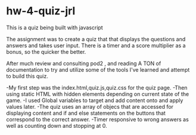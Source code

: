 # hw-4-quiz-jrl

This is a quiz being built with javascript

The assignment was to create a quiz that that displays the questions and answers and takes user input.
There is a timer and a score multiplier as a bonus, so the quicker the better.

After much review and consulting pod2 , and reading A TON of documentation to try and utilize some of the tools I've learned and attempt to build this quiz.

-My first step was the index.html,quiz.js,quiz.css for the quiz page.
-Then using static HTML with hidden elements depending on current state of the game.
-I used Global variables to target and add content onto and apply values later.
-The quiz uses an array of objecs that are accessed for displaying content and if and else statements on the buttons that correspond to the correct answer.
-Timer responsive to wrong answers as well as counting down and stopping at 0.
